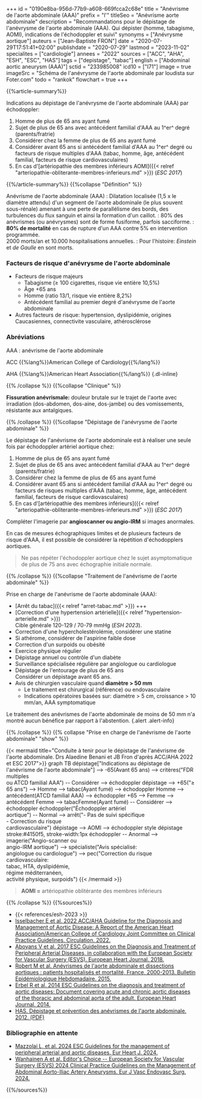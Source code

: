 +++
id = "0190e8ba-956d-77b9-a608-669fcca2c68e"
title = "Anévrisme de l'aorte abdominale (AAA)"
prefix = "l'"
titleSeo = "Anévrisme aorte abdominale"
description = "Recommandations pour le dépistage de l'anévrysme de l'aorte abdominale (AAA). Qui dépister (homme, tabagisme, AOMI), indications de l'échodoppler et suivi"
synonyms = ["Anévrysme aortique"]
auteurs = ["Jean-Baptiste FRON"]
date = "2020-07-29T17:51:41+02:00"
publishdate = "2020-07-29"
lastmod = "2023-11-02"
specialites = ["cardiologie"]
annees = "2022"
sources = ["ACC", "AHA", "ESH", "ESC", "HAS"]
tags = ["depistage", "tabac"]
english = ["Abdominal aortic aneurysm (AAA)"]
sctid = "233985008"
icd10 = ["I71"]
image = true
imageSrc = "Schéma de l'anévrysme de l'aorte abdominale par loudista sur Foter.com"
todo = "rankok"
flowchart = true
+++

{{%article-summary%}}

Indications au dépistage de l'anévrysme de l'aorte abdominale (AAA) par échodoppler:

1. Homme de plus de 65 ans ayant fumé
2. Sujet de plus de 65 ans avec antécédent familial d'AAA au 1^er^ degré (parents/fratrie)
3. Considérer chez la femme de plus de 65 ans ayant fumé
4. Considérer avant 65 ans si antécédent familial d'AAA au 1^er^ degré ou facteurs de risque multiples d'AAA (tabac, homme, âge, antécédent familial, facteurs de risque cardiovasculaires)
5. En cas d'[artériopathie des membres inférieurs AOMI]({{< relref "arteriopathie-obliterante-membres-inferieurs.md" >}}) (*ESC 2017*)

{{%/article-summary%}}
{{%collapse "Définition" %}}

Anévrisme de l'aorte abdominale (AAA)
: Dilatation localisée (1,5 x le diamètre attendu) d'un segment de l'aorte abdominale (le plus souvent sous-rénale) amenant à une perte de parallélisme des bords, des turbulences du flux sanguin et ainsi la formation d'un caillot.
: 80% des anévrismes (ou anévrysmes) sont de forme fusiforme, parfois sacciforme.
: **80% de mortalité** en cas de rupture d'un AAA contre 5% en intervention programmée.  
2000 morts/an et 10.000 hospitalisations annuelles.
: Pour l'histoire: *Einstein* et *de Gaulle* en sont morts.

### Facteurs de risque d'anévrysme de l'aorte abdominale

- Facteurs de risque majeurs
  - Tabagisme (≥ 100 cigarettes, risque vie entière 10,5%)
  - Âge +65 ans
  - Homme (ratio 13/1, risque vie entière 8,2%)
  - Antécédent familial au premier degré d'anévrysme de l'aorte abdominale
- Autres facteurs de risque: hypertension, dyslipidémie, origines Caucasiennes, connectivite vasculaire, athérosclérose

### Abréviations

AAA
: anévrisme de l'aorte abdominale

ACC
{{%lang%}}American College of Cardiology{{%/lang%}}

AHA
{{%lang%}}American Heart Association{{%/lang%}}
{.dl-inline}

{{% /collapse %}}
{{%collapse "Clinique" %}}

**Fissuration anévrismale:** douleur brutale sur le trajet de l'aorte avec irradiation (dos-abdomen, dos-aine, dos-jambe) ou des vomissements, résistante aux antalgiques.

{{% /collapse %}}
{{%collapse "Dépistage de l'anévrysme de l'aorte abdominale" %}}

Le dépistage de l'anévrisme de l'aorte abdominale est à réaliser une seule fois par échodoppler artériel aortique chez:

1. Homme de plus de 65 ans ayant fumé
2. Sujet de plus de 65 ans avec antécédent familial d'AAA au 1^er^ degré (parents/fratrie)
3. Considérer chez la femme de plus de 65 ans ayant fumé
4. Considérer avant 65 ans si antécédent familial d'AAA au 1^er^ degré ou facteurs de risques multiples d'AAA (tabac, homme, âge, antécédent familial, facteurs de risque cardiovasculaires)
5. En cas d'[artériopathie des membres inférieurs]({{< relref "arteriopathie-obliterante-membres-inferieurs.md" >}}) (*ESC 2017*)

Compléter l'imagerie par **angioscanner ou angio-IRM** si images anormales.

En cas de mesures échographiques limites et de plusieurs facteurs de risque d'AAA, il est possible de considérer la répétition d'échodopplers aortiques.

> Ne pas répéter l'échodoppler aortique chez le sujet asymptomatique de plus de 75 ans avec échographie initiale normale.

{{% /collapse %}}
{{%collapse "Traitement de l'anévrisme de l'aorte abdominale" %}}

Prise en charge de l'anévrisme de l'aorte abdominale (AAA):

- [Arrêt du tabac]({{< relref "arret-tabac.md" >}}) +++
- [Correction d'une hypertension artérielle]({{< relref "hypertension-arterielle.md" >}})  
  Cible générale 120-129 / 70-79 mmHg (*ESH 2023*).
- Correction d'une hypercholestérolémie, considérer une statine
- Si athérome, considérer de l'aspirine faible dose
- Correction d'un surpoids ou obésité
- Exercice physique régulier
- Dépistage annuel ou contrôle d'un diabète
- Surveillance spécialisée régulière par angiologue ou cardiologue
- Dépistage de l'entourage de plus de 65 ans  
  Considérer un dépistage avant 65 ans.
- Avis de chirurgien vasculaire quand **diamètre > 50 mm**
  - Le traitement est chirurgical (référence) ou endovasculaire
  - Indications opératoires basées sur: diamètre > 5 cm, croissance > 10 mm/an, AAA symptomatique

Le traitement des anévrismes de l'aorte abdominale de moins de 50 mm n'a montré aucun bénéfice par rapport à l'abstention.
{.alert .alert-info}

{{% /collapse %}}
{{% collapse "Prise en charge de l'anévrisme de l'aorte abdominale" "show" %}}

{{< mermaid title="Conduite à tenir pour le dépistage de l'anévrisme de l'aorte abdominale. Drs Alaedine Benani et JB Fron d'après ACC/AHA 2022 et ESC 2017">}}
graph TB
  dépistage["Indications au dépistage de<br>l'anévrisme de l'aorte abdominale"] --> -65(Avant 65 ans) --> critères("FDR multiples<br>ou ATCD familial AAA") -- Considérer --> échodoppler
  dépistage --> +65("≥ 65 ans") --> Homme --> tabac(Ayant fumé) --> échodoppler
      Homme --> antécédent(ATCD familial AAA) --> échodoppler
    +65 --> Femme --> antécédent
    Femme --> tabacFemme(Ayant fumé) -- Considérer --> échodoppler
    échodoppler("Échodoppler artériel<br>aortique") -- Normal --> arrêt("- Pas de suivi spécifique<br>- Correction du risque<br>cardiovasculaire")
    dépistage --> AOMI --> échodoppler
  style dépistage stroke:#4150f5, stroke-width:1px
    échodoppler -- Anormal --> imagerie("Angio-scanner ou<br>angio-IRM aortique") --> spécialiste("Avis spécialisé:<br>angiologue ou cardiologue") --> pec("Correction du risque<br>cardiovasculaire:<br>tabac, HTA, dyslipidémie,<br>régime méditerranéen,<br>activité physique, surpoids")
{{< /mermaid >}}

> **AOMI =** artériopathie oblitérante des membres inférieurs

{{% /collapse %}}
{{%sources%}}

- {{< references/esh-2023 >}}
- [Isselbacher E et al. 2022 ACC/AHA Guideline for the Diagnosis and Management of Aortic Disease: A Report of the American Heart Association/American College of Cardiology Joint Committee on Clinical Practice Guidelines. Circulation. 2022.](https://www.ahajournals.org/doi/10.1161/CIR.0000000000001106)
- [Aboyans V et al. 2017 ESC Guidelines on the Diagnosis and Treatment of Peripheral Arterial Diseases, in collaboration with the European Society for Vascular Surgery (ESVS). European Heart Journal. 2018.](https://academic.oup.com/eurheartj/article/39/9/763/4095038)
- [Robert M et al. Anévrismes de l'aorte abdominale et dissections aortiques : patients hospitalisés et mortalité, France, 2000-2013. Bulletin Epidémiologique Hebdomadaire. 2015.](https://www.santepubliquefrance.fr/maladies-et-traumatismes/maladies-cardiovasculaires-et-accident-vasculaire-cerebral/anevrisme-de-l-aorte-abdominale/documents/article/anevrismes-de-l-aorte-abdominale-et-dissections-aortiques-patients-hospitalises-et-mortalite-france-2000-2013)
- [Erbel R et al. 2014 ESC Guidelines on the diagnosis and treatment of aortic diseases: Document covering acute and chronic aortic diseases of the thoracic and abdominal aorta of the adult. European Heart Journal. 2014.](https://academic.oup.com/eurheartj/article/35/41/2873/407693)
- [HAS. Dépistage et prévention des anévrismes de l'aorte abdominale. 2012. (PDF)](https://www.has-sante.fr/upload/docs/application/pdf/2013-02/aaa_fiche_med_vfinale.pdf)

### Bibliographie en attente

- [Mazzolai L, et al. 2024 ESC Guidelines for the management of peripheral arterial and aortic diseases. Eur Heart J. 2024.](https://academic.oup.com/eurheartj/article-lookup/doi/10.1093/eurheartj/ehae179)
- [Wanhainen A et al. Editor's Choice -- European Society for Vascular Surgery (ESVS) 2024 Clinical Practice Guidelines on the Management of Abdominal Aorto-Iliac Artery Aneurysms. Eur J Vasc Endovasc Surg. 2024.](https://www.ejves.com/article/S1078-5884(23)00889-4/fulltext)

{{%/sources%}}
